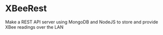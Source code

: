 XBeeRest
========

Make a REST API server using MongoDB and NodeJS to store and provide XBee readings over the LAN 
